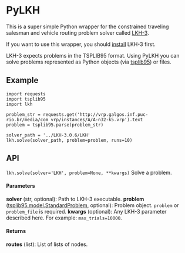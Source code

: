 # PyLKH
This is a super simple Python wrapper for the constrained traveling salesman and vehicle routing problem solver called [LKH-3](http://akira.ruc.dk/~keld/research/LKH-3/).

If you want to use this wrapper, you should [install](http://akira.ruc.dk/~keld/research/LKH-3/) LKH-3 first.

LKH-3 expects problems in the TSPLIB95 format. Using PyLKH you can solve problems represented as Python objects (via [tsplib95](https://tsplib95.readthedocs.io/)) or files.

## Example
```
import requests
import tsplib95
import lkh

problem_str = requests.get('http://vrp.galgos.inf.puc-rio.br/media/com_vrp/instances/A/A-n32-k5.vrp').text
problem = tsplib95.parse(problem_str)

solver_path = '../LKH-3.0.6/LKH'
lkh.solve(solver_path, problem=problem, runs=10)
```

## API
`lkh.solve(solver='LKH', problem=None, **kwargs)`
Solve a problem.
#### Parameters
**solver** (str, optional): Path to LKH-3 executable.
**problem** ([tsplib95.model.StandardProblem](https://tsplib95.readthedocs.io/en/stable/pages/modules.html#tsplib95.models.StandardProblem), optional): Problem object. `problem` or `problem_file` is required.
**kwargs** (optional): Any LKH-3 parameter described here. For example: `max_trials=10000`.
#### Returns
**routes** (list): List of lists of nodes.
